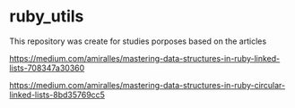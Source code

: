 # ruby_utils
This repository was create for studies porposes based on the articles

https://medium.com/amiralles/mastering-data-structures-in-ruby-linked-lists-708347a30360 

https://medium.com/amiralles/mastering-data-structures-in-ruby-circular-linked-lists-8bd35769cc5
